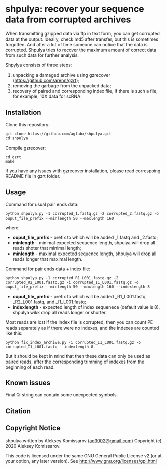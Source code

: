 # shpulya: recover your sequence data from corrupted archives

When transmitting gzipped data via ftp in text form, you can get corrupted data at the output. Ideally, check md5 after transfer, but this is sometimes forgotten. And after a lot of time someone can notice that the data is corrupted. Shpulya tries to recover the maximum amount of correct data from such data for further analysis.

Shpylya consists of three steps:

1) unpacking a damaged archive using gzrecover (https://github.com/arenn/gzrt);
2) removing the garbage from the unpacked data;
3) recovery of paired and corresponding index file, if there is such a file, for example, 10Х data for scRNA.

## Installation

Clone this repository:

```
git clone https://github.com/aglabx/shpulya.git
cd shpulya
```

Compile gzrecover:

```
cd gzrt
make
```

If you have any issues with gzrecover installation, please read correspoing README file in gzrt folder.

## Usage

Command for usual pair ends data:

```
python shpulya.py -1 corrupted_1.fastq.gz -2 corrupted_2.fastq.gz -o ouput_file_prefix --minlength 50 --maxlength 160
```

where:

- **ouput_file_prefix** - prefix to which will be added _1.fastq and _2.fastq;
- **minlength** - minimal expected sequence length, shpulya will drop all reads shoter that minimal length;
- **minlength** - maximal expected sequence length, shpulya will drop all reads longer that maximal length.

Command for pair ends data + index file:

```
python shpulya.py -1 corrupted_R1_L001.fastq.gz -2 corrupted_R2_L001.fastq.gz -i corrupted_I1_L001.fastq.gz -o ouput_file_prefix --minlength 50 --maxlength 160 --indexlength 8
```

- **ouput_file_prefix** - prefix to which will be added _R1_L001.fastq, _R2_L001.fastq, and _I1_L001.fastq;
- **indexlength** - expected length of index sequenece (default value is 8), shpulya wikk drop all reads longer or shorter.

Most reads are lost if the index file is corrupted, then you can count PE reads separately as if there were no indexes, and the indexes are counted like this:

```
python fix_index_archive.py -i corrupted_I1_L001.fastq.gz -o corrupted_I1_L001.fastq --indexlength 8
```

But it should be kept in mind that then these data can only be used as paired reads, after the corresponding trimming of indexes from the beginning of each read.

## Known issues

Final Q-string can contain some unexpected symbols.

## Citation

## Copyright Notice

shpulya written by Aleksey Komissarov (ad3002@gmail.com)
Copyright (c) 2020 Aleksey Komissarov. 

This code is licensed under the same GNU General Public License v2
(or at your option, any later version).  See
http://www.gnu.org/licenses/gpl.html

